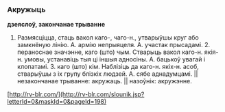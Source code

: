 ### Акружыць
**дзеяслоў, закончанае трыванне**

1. Размясціцца, стаць вакол каго-, чаго-н., утварыўшы круг або замкнёную лінію. А. армію непрыяцеля. А. участак прысадамі. 2. пераноснае значэнне, каго (што) чым. Стварыць вакол каго-н. якія-н. умовы, устанавіць тыя ці іншыя адносіны. А. бацькоў увагай і клопатамі. З. каго (што) кім. Наблізіць да каго-н. якіх-н. асоб, стварыўшы з іх групу блізкіх людзей. А. сябе аднадумцамі. || незакончанае трыванне: акружаць. || назоўнік: акружэнне.

<a rel="author">[http://rv-blr.com/](http://rv-blr.com/slounik.jsp?letterId=0&maskId=0&pageId=198)</a>
